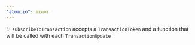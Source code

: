 ```yaml
---
"atom.io": minor
---
```


✨ `subscribeToTransaction` accepts a `TransactionToken` and a function that will be called with each `TransactionUpdate`
